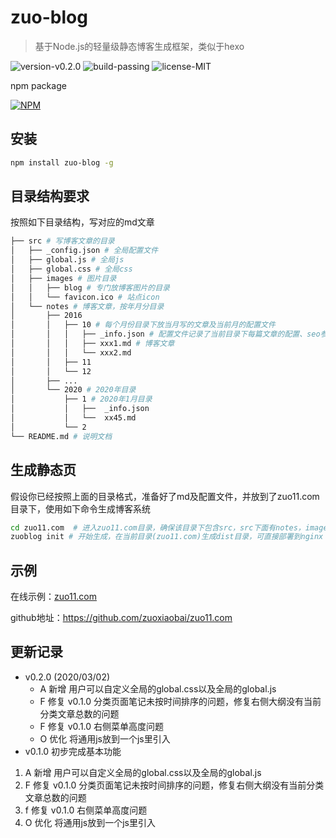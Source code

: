 # zuo-blog
> 基于Node.js的轻量级静态博客生成框架，类似于hexo

![version-v0.2.0](https://img.shields.io/badge/version-v0.2.0-yellow.svg) ![build-passing](https://img.shields.io/badge/build-passing-green.svg) ![license-MIT](https://img.shields.io/badge/license-MIT-green.svg) 

npm package

[![NPM](https://nodei.co/npm/zuo-blog.png)](https://npmjs.org/package/zuo-blog)

## 安装
```bash
npm install zuo-blog -g
```

## 目录结构要求
按照如下目录结构，写对应的md文章
```bash
├── src # 写博客文章的目录
│   ├── _config.json # 全局配置文件
│   ├── global.js # 全局js
│   ├── global.css # 全局css 
│   ├── images # 图片目录
│   │   ├── blog # 专门放博客图片的目录
│   │   └── favicon.ico # 站点icon
│   └── notes # 博客文章，按年月分目录
│       ├── 2016
│       │   ├── 10 # 每个月份目录下放当月写的文章及当前月的配置文件
│       │   │   ├── _info.json # 配置文件记录了当前目录下每篇文章的配置、seo参数等
│       │   │   ├── xxx1.md # 博客文章
│       │   │   └── xxx2.md
│       │   ├── 11
│       │   └── 12
│       ├── ...
│       └── 2020 # 2020年目录
│           ├── 1 # 2020年1月目录
│           │   ├──  _info.json
│           │   └──  xx45.md
│           └── 2 
└── README.md # 说明文档
```

## 生成静态页
假设你已经按照上面的目录格式，准备好了md及配置文件，并放到了zuo11.com目录下，使用如下命令生成博客系统
```bash
cd zuo11.com  # 进入zuo11.com目录，确保该目录下包含src，src下面有notes，images目录
zuoblog init # 开始生成，在当前目录(zuo11.com)生成dist目录，可直接部署到nginx
```

## 示例
在线示例：[zuo11.com](http://www.zuo11.com)

github地址：https://github.com/zuoxiaobai/zuo11.com

## 更新记录
- v0.2.0  (2020/03/02)
  - A 新增 用户可以自定义全局的global.css以及全局的global.js
  - F 修复 v0.1.0 分类页面笔记未按时间排序的问题，修复右侧大纲没有当前分类文章总数的问题
  - F 修复 v0.1.0 右侧菜单高度问题
  - O 优化 将通用js放到一个js里引入
- v0.1.0 初步完成基本功能

1. A 新增 用户可以自定义全局的global.css以及全局的global.js
2. F 修复 v0.1.0 分类页面笔记未按时间排序的问题，修复右侧大纲没有当前分类文章总数的问题
3. f 修复 v0.1.0 右侧菜单高度问题
4. O 优化 将通用js放到一个js里引入